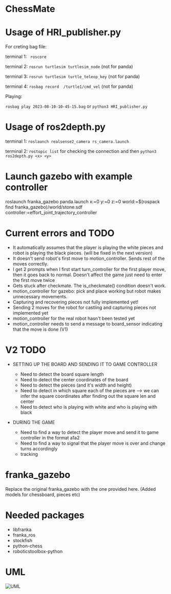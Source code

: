 # ChessMate

# Usage of HRI_publisher.py
For creting bag file: 

terminal 1: 
``` roscore```

terminal 2: 
``` rosrun turtlesim turtlesim_node ``` (not for panda)

terminal 3:
```rosrun turtlesim turtle_teleop_key``` (not for panda)

terminal 4:
```rosbag record  /turtle1/cmd_vel``` (not for panda)

Playing:

```rosbag play 2023-08-10-10-45-15.bag```
or
```python3 HRI_publisher.py```
            
# Usage of ros2depth.py
terminal 1: 
``` roslaunch realsense2_camera rs_camera.launch ```

terminal 2: 
``` rostopic list ``` for checking the connection 
            and then
            ```python3 ros2depth.py <x> <y>```
        
# Launch gazebo with example controller

roslaunch franka_gazebo panda.launch x:=0 y:=0 z:=0 world:=$(rospack find franka_gazebo)/world/stone.sdf controller:=effort_joint_trajectory_controller


# Current errors and TODO
- It automatically assumes that the player is playing the white pieces and robot is playing the black pieces. (will be fixed in the next version)
- It doesn't send robot's first move to motion_controller. Sends rest of the moves correctly.
- I get 2 prompts when I first start turn_controller for the first player move, then it goes back to normal. Doesn't affect the game just need to enter the first move twice
- Gets stuck after checkmate. The is_checkmate() condition doesn't work.
- motion_controller for gazebo: pick and place working but robot makes unnecessary movements.
- Capturing and recovering pieces not fully implemented yet!
- Sending 2 moves for the robot for castling and capturing pieces not implemented yet
- motion_controller for the real robot hasn't been tested yet
- motion_controller needs to send a message to board_sensor indicating that the move is done (V1)

# V2 TODO
- SETTING UP THE BOARD AND SENDING IT TO GAME CONTROLLER
  - Need to detect the board square length
  - Need to detect the center coordinates of the board
  - Need to detect the pieces (and it's width and height)
  - Need to detect in which square each of the pieces are --> we can infer the  square coordinates after finding out the square len and center
  - Need to detect who is playing with white and who is playing with black

- DURING THE GAME
  - Need to find a way to detect the player move and send it to game controller in the format a1a2
  - Need to find a way to signal that the player move is over and change turns accordingly
  - tracking

# franka_gazebo

Replace the original franka_gazebo with the one provided here. (Added models for chessboard, pieces etc)


# Needed packages
- libfranka
- franka_ros
- stockfish
- python-chess
- roboticstoolbox-python

# UML
![UML](ChessMateV1.png)

